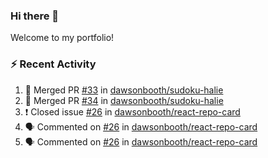 ### Hi there 👋
Welcome to my portfolio!

### ⚡ Recent Activity
<!--START_SECTION:activity-->
1. 🎉 Merged PR [#33](https://github.com/dawsonbooth/sudoku-halie/pull/33) in [dawsonbooth/sudoku-halie](https://github.com/dawsonbooth/sudoku-halie)
2. 🎉 Merged PR [#34](https://github.com/dawsonbooth/sudoku-halie/pull/34) in [dawsonbooth/sudoku-halie](https://github.com/dawsonbooth/sudoku-halie)
3. ❗️ Closed issue [#26](https://github.com/dawsonbooth/react-repo-card/issues/26) in [dawsonbooth/react-repo-card](https://github.com/dawsonbooth/react-repo-card)
4. 🗣 Commented on [#26](https://github.com/dawsonbooth/react-repo-card/issues/26) in [dawsonbooth/react-repo-card](https://github.com/dawsonbooth/react-repo-card)
5. 🗣 Commented on [#26](https://github.com/dawsonbooth/react-repo-card/issues/26) in [dawsonbooth/react-repo-card](https://github.com/dawsonbooth/react-repo-card)
<!--END_SECTION:activity-->
